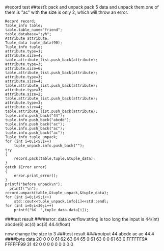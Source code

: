 #record test
##test1: pack and unpack
pack 5 data and unpack them.one of them is "ac" with the size is only 2, which will throw an error.


    Record record;
    Table_info table;
    table.table_name="friend";
    table.database="zyh";
    Attribute attribute;
    Tuple_data tuple_data(90);
    Tuple_info tuple;
    attribute.type=1;
    attribute.size=4;
    table.attribute_list.push_back(attribute);
    attribute.type=3;
    attribute.size=6;
    table.attribute_list.push_back(attribute);
    attribute.type=3;
    attribute.size=4;
    table.attribute_list.push_back(attribute);
    attribute.type=3;
    attribute.size=2;
    table.attribute_list.push_back(attribute);
    attribute.type=3;
    attribute.size=4;
    table.attribute_list.push_back(attribute);
    tuple.info.push_back("44");
    tuple.info.push_back("abcde");
    tuple.info.push_back("ac");
    tuple.info.push_back("ac");
    tuple.info.push_back("ac");
    Tuple_info tuple_unpack;
    for (int i=0;i<5;i++)
        tuple_unpack.info.push_back("");
    try
    {
        record.pack(table,tuple,&tuple_data);
    }
    catch (Error error)
    {
        error.print_error();
    }
    printf("before unpack\n");
      printf("\n");
    record.unpack(table,&tuple_unpack,&tuple_data);
    for (int i=0;i<5;i++)
        std::cout<<tuple_unpack.info[i]<<std::endl;
    for (int i=0;i<30;i++)
        printf("%X  ",tuple_data.data[i]);
###test result
####error:
	data overflow:string is too long
	the input is 44(int) abcde(6) ac(4) ac(3) 44.4(float) 
	
now change the size to 3
###test result
####output
	44
	abcde
	ac
	ac
	44.4
####byte data
	2C  0  0  0  61  62  63  64  65  0  61  63  0  0  61  63  0  FFFFFF9A  FFFFFF99  31  42  0  0  0  0  0  0  0  0  0  